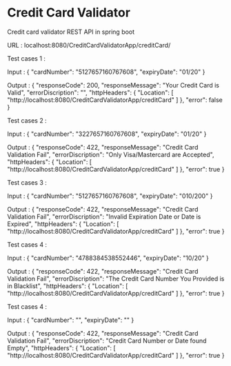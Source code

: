 # Credit Card Validator

Credit card validator REST API in spring boot

URL : localhost:8080/CreditCardValidatorApp/creditCard/

Test cases 1 : 

Input :
{
    "cardNumber": "5127657160767608",
    "expiryDate": "01/20"
}

Output : 
{
    "responseCode": 200,
    "responseMessage": "Your Credit Card is Valid",
    "errorDiscription": "",
    "httpHeaders": {
        "Location": [
            "http://localhost:8080/CreditCardValidatorApp/creditCard"
        ]
    },
    "error": false
}


Test cases 2 :

Input :
{
    "cardNumber": "3227657160767608",
    "expiryDate": "01/20"
}

Output : 
{
    "responseCode": 422,
    "responseMessage": "Credit Card Validation Fail",
    "errorDiscription": "Only Visa/Mastercard are Accepted",
    "httpHeaders": {
        "Location": [
            "http://localhost:8080/CreditCardValidatorApp/creditCard"
        ]
    },
    "error": true
}

Test cases 3 :

Input :
{
    "cardNumber": "5127657160767608",
    "expiryDate": "010/200"
}

Output : 
{
    "responseCode": 422,
    "responseMessage": "Credit Card Validation Fail",
    "errorDiscription": "Invalid Expiration Date or Date is Expired",
    "httpHeaders": {
        "Location": [
            "http://localhost:8080/CreditCardValidatorApp/creditCard"
        ]
    },
    "error": true
}

Test cases 4 :

Input :
{
    "cardNumber": "4788384538552446",
    "expiryDate": "10/20"
}

Output : 
{
    "responseCode": 422,
    "responseMessage": "Credit Card Validation Fail",
    "errorDiscription": "The Credit Card Number You Provided is in Blacklist",
    "httpHeaders": {
        "Location": [
            "http://localhost:8080/CreditCardValidatorApp/creditCard"
        ]
    },
    "error": true
}

Test cases 4 :

Input :
{
    "cardNumber": "",
    "expiryDate": ""
}

Output : 
{
    "responseCode": 422,
    "responseMessage": "Credit Card Validation Fail",
    "errorDiscription": "Credit Card Number or Date found Empty",
    "httpHeaders": {
        "Location": [
            "http://localhost:8080/CreditCardValidatorApp/creditCard"
        ]
    },
    "error": true
}